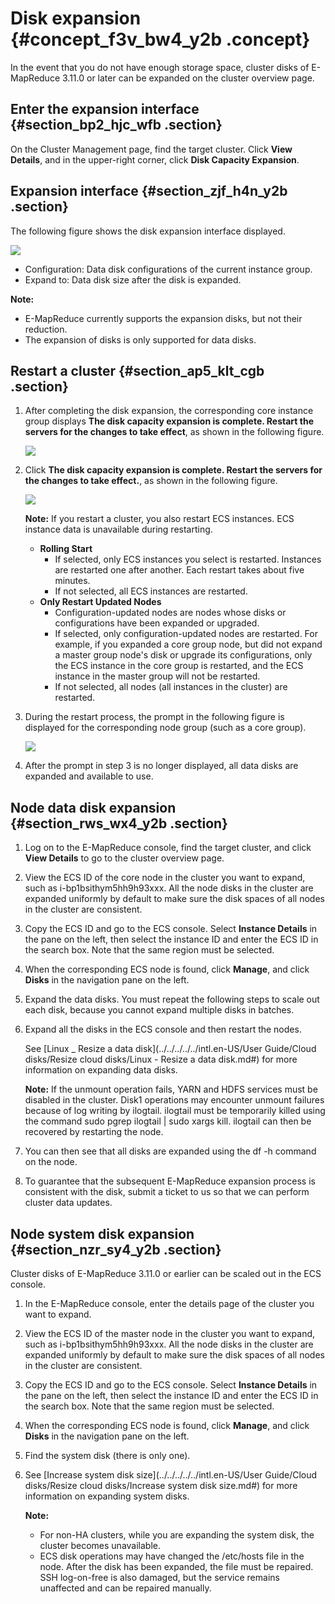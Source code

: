 # Disk expansion {#concept_f3v_bw4_y2b .concept}

In the event that you do not have enough storage space, cluster disks of E-MapReduce 3.11.0 or later can be expanded on the cluster overview page.

## Enter the expansion interface {#section_bp2_hjc_wfb .section}

On the Cluster Management page, find the target cluster. Click **View Details**, and in the upper-right corner, click **Disk Capacity Expansion**.

## Expansion interface {#section_zjf_h4n_y2b .section}

The following figure shows the disk expansion interface displayed.

![](http://static-aliyun-doc.oss-cn-hangzhou.aliyuncs.com/assets/img/17864/154831616232531_en-US.png)

-   Configuration: Data disk configurations of the current instance group.
-   Expand to: Data disk size after the disk is expanded.

**Note:** 

-   E-MapReduce currently supports the expansion disks, but not their reduction.
-   The expansion of disks is only supported for data disks.

## Restart a cluster {#section_ap5_klt_cgb .section}

1.  After completing the disk expansion, the corresponding core instance group displays **The disk capacity expansion is complete. Restart the servers for the changes to take effect**, as shown in the following figure.

    ![](http://static-aliyun-doc.oss-cn-hangzhou.aliyuncs.com/assets/img/17864/154831616234253_en-US.png)

2.  Click **The disk capacity expansion is complete. Restart the servers for the changes to take effect.**, as shown in the following figure.

    ![](http://static-aliyun-doc.oss-cn-hangzhou.aliyuncs.com/assets/img/17864/154831616234254_en-US.png)

    **Note:** If you restart a cluster, you also restart ECS instances. ECS instance data is unavailable during restarting. 

    -   **Rolling Start**
        -   If selected, only ECS instances you select is restarted. Instances are restarted one after another. Each restart takes about five minutes.
        -   If not selected, all ECS instances are restarted.
    -   **Only Restart Updated Nodes**
        -   Configuration-updated nodes are nodes whose disks or configurations have been expanded or upgraded.
        -   If selected, only configuration-updated nodes are restarted. For example, if you expanded a core group node, but did not expand a master group node's disk or upgrade its configurations, only the ECS instance in the core group is restarted, and the ECS instance in the master group will not be restarted.
        -   If not selected, all nodes \(all instances in the cluster\) are restarted.
3.  During the restart process, the prompt in the following figure is displayed for the corresponding node group \(such as a core group\).  

    ![](http://static-aliyun-doc.oss-cn-hangzhou.aliyuncs.com/assets/img/17864/154831616234255_en-US.png)

4.  After the prompt in step 3 is no longer displayed, all data disks are expanded and available to use.

## Node data disk expansion {#section_rws_wx4_y2b .section}

1.  Log on to the E-MapReduce console, find the target cluster, and click **View Details** to go to the cluster overview page.
2.  View the ECS ID of the core node in the cluster you want to expand, such as i-bp1bsithym5hh9h93xxx. All the node disks in the cluster are expanded uniformly by default to make sure the disk spaces of all nodes in the cluster are consistent.
3.  Copy the ECS ID and go to the ECS console. Select **Instance Details** in the pane on the left, then select the instance ID and enter the ECS ID in the search box. Note that the same region must be selected.
4.  When the corresponding ECS node is found, click **Manage**, and click **Disks** in the navigation pane on the left.
5.  Expand the data disks. You must repeat the following steps to scale out each disk, because you cannot expand multiple disks in batches.
6.  Expand all the disks in the ECS console and then restart the nodes.

    See [Linux \_ Resize a data disk](../../../../../intl.en-US/User Guide/Cloud disks/Resize cloud disks/Linux - Resize a data disk.md#) for more information on expanding data disks.

    **Note:** If the unmount operation fails, YARN and HDFS services must be disabled in the cluster. Disk1 operations may encounter unmount failures because of log writing by ilogtail. ilogtail must be temporarily killed using the command sudo pgrep ilogtail | sudo xargs kill. ilogtail can then be recovered by restarting the node.

7.  You can then see that all disks are expanded using the df -h command on the node.
8.  To guarantee that the subsequent E-MapReduce expansion process is consistent with the disk, submit a ticket to us so that we can perform cluster data updates.

## Node system disk expansion {#section_nzr_sy4_y2b .section}

Cluster disks of E-MapReduce 3.11.0 or earlier can be scaled out in the ECS console.

1.  In the E-MapReduce console, enter the details page of the cluster you want to expand.
2.  View the ECS ID of the master node in the cluster you want to expand, such as i-bp1bsithym5hh9h93xxx. All the node disks in the cluster are expanded uniformly by default to make sure the disk spaces of all nodes in the cluster are consistent.
3.  Copy the ECS ID and go to the ECS console. Select **Instance Details** in the pane on the left, then select the instance ID and enter the ECS ID in the search box. Note that the same region must be selected.
4.  When the corresponding ECS node is found, click **Manage**, and click **Disks** in the navigation pane on the left.
5.  Find the system disk \(there is only one\).
6.  See [Increase system disk size](../../../../../intl.en-US/User Guide/Cloud disks/Resize cloud disks/Increase system disk size.md#) for more information on expanding system disks.

    **Note:** 

    -   For non-HA clusters, while you are expanding the system disk, the cluster becomes unavailable.
    -   ECS disk operations may have changed the /etc/hosts file in the node. After the disk has been expanded, the file must be repaired. SSH log-on-free is also damaged, but the service remains unaffected and can be repaired manually.

